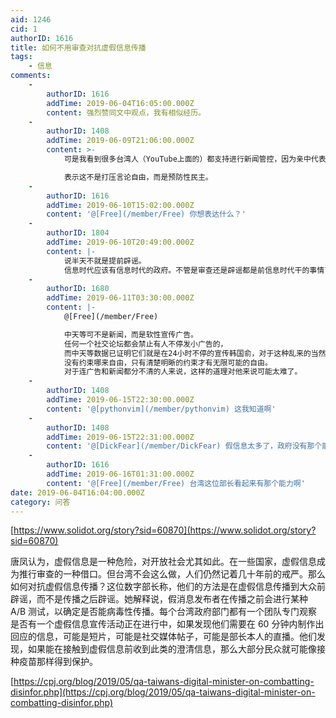 ```yaml
---
aid: 1246
cid: 1
authorID: 1616
title: 如何不用审查对抗虚假信息传播
tags:
    - 信息
comments:
    -
        authorID: 1616
        addTime: 2019-06-04T16:05:00.000Z
        content: 强烈赞同文中观点，我有相似经历。
    -
        authorID: 1408
        addTime: 2019-06-09T21:06:00.000Z
        content: >-
            可是我看到很多台湾人（YouTube上面的）都支持进行新闻管控，因为亲中代表反自由，既然反自由干什么要给他们自由，任何中资媒体都该关闭。  

            表示这不是打压言论自由，而是预防性民主。
    -
        authorID: 1616
        addTime: 2019-06-10T15:02:00.000Z
        content: '@[Free](/member/Free) 你想表达什么？'
    -
        authorID: 1804
        addTime: 2019-06-10T20:49:00.000Z
        content: |-
            说半天不就是提前辟谣。  
            信息时代应该有信息时代的政府。不管是审查还是辟谣都是前信息时代干的事情了。
    -
        authorID: 1680
        addTime: 2019-06-11T03:30:00.000Z
        content: |-
            @[Free](/member/Free)

            中天等可不是新闻，而是软性宣传广告。  
            任何一个社交论坛都会禁止有人不停发小广告的，  
            而中天等数据已证明它们就是在24小时不停的宣传韩国俞，对于这种乱来的当然要处置。  
            没有约束哪来自由，只有清楚明晰的约束才有无限可能的自由。  
            对于连广告和新闻都分不清的人来说，这样的道理对他来说可能太难了。
    -
        authorID: 1408
        addTime: 2019-06-15T22:30:00.000Z
        content: '@[pythonvim](/member/pythonvim) 这我知道啊'
    -
        authorID: 1408
        addTime: 2019-06-15T22:31:00.000Z
        content: '@[DickFear](/member/DickFear) 假信息太多了，政府没有那个能力去管理辟谣'
    -
        authorID: 1616
        addTime: 2019-06-16T01:31:00.000Z
        content: '@[Free](/member/Free) 台湾这位部长看起来有那个能力啊'
date: 2019-06-04T16:04:00.000Z
category: 问答
---
```


[https://www.solidot.org/story?sid=60870](https://www.solidot.org/story?sid=60870)

唐凤认为，虚假信息是一种危险，对开放社会尤其如此。在一些国家，虚假信息成为推行审查的一种借口。但台湾不会这么做，人们仍然记着几十年前的戒严。那么如何对抗虚假信息传播？这位数字部长称，他们的方法是在虚假信息传播到大众前辟谣，而不是传播之后辟谣。她解释说，假消息发布者在传播之前会进行某种 A/B 测试，以确定是否能病毒性传播。每个台湾政府部门都有一个团队专门观察是否有一个虚假信息宣传活动正在进行中，如果发现他们需要在 60 分钟内制作出回应的信息，可能是短片，可能是社交媒体帖子，可能是部长本人的直播。他们发现，如果能在接触到虚假信息前收到此类的澄清信息，那么大部分民众就可能像接种疫苗那样得到保护。

[https://cpj.org/blog/2019/05/qa-taiwans-digital-minister-on-combatting-disinfor.php](https://cpj.org/blog/2019/05/qa-taiwans-digital-minister-on-combatting-disinfor.php)
